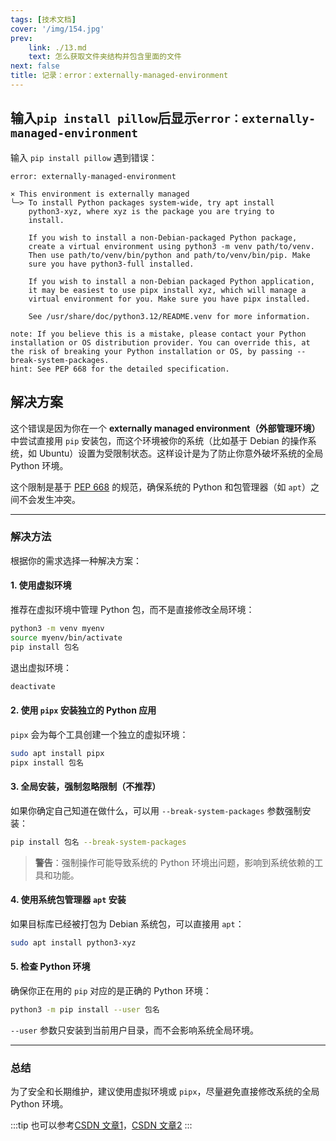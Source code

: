 ```yaml
---
tags: [技术文档]
cover: '/img/154.jpg'
prev:
    link: ./13.md
    text: 怎么获取文件夹结构并包含里面的文件
next: false
title: 记录：error：externally-managed-environment
---
```


## 输入`pip install pillow`后显示`error：externally-managed-environment`

输入 `pip install pillow` 遇到错误：

```
error: externally-managed-environment

× This environment is externally managed
╰─> To install Python packages system-wide, try apt install
    python3-xyz, where xyz is the package you are trying to
    install.
    
    If you wish to install a non-Debian-packaged Python package,
    create a virtual environment using python3 -m venv path/to/venv.
    Then use path/to/venv/bin/python and path/to/venv/bin/pip. Make
    sure you have python3-full installed.
    
    If you wish to install a non-Debian packaged Python application,
    it may be easiest to use pipx install xyz, which will manage a
    virtual environment for you. Make sure you have pipx installed.
    
    See /usr/share/doc/python3.12/README.venv for more information.

note: If you believe this is a mistake, please contact your Python installation or OS distribution provider. You can override this, at the risk of breaking your Python installation or OS, by passing --break-system-packages.
hint: See PEP 668 for the detailed specification.
```

## 解决方案

这个错误是因为你在一个 **externally managed environment（外部管理环境）** 中尝试直接用 `pip` 安装包，而这个环境被你的系统（比如基于 Debian 的操作系统，如 Ubuntu）设置为受限制状态。这样设计是为了防止你意外破坏系统的全局 Python 环境。

这个限制是基于 [PEP 668](https://peps.python.org/pep-0668/) 的规范，确保系统的 Python 和包管理器（如 `apt`）之间不会发生冲突。

---

### 解决方法

根据你的需求选择一种解决方案：

#### 1. **使用虚拟环境**
推荐在虚拟环境中管理 Python 包，而不是直接修改全局环境：

```bash
python3 -m venv myenv
source myenv/bin/activate
pip install 包名
```
退出虚拟环境：

```bash
deactivate
```

#### 2. **使用 `pipx` 安装独立的 Python 应用**
`pipx` 会为每个工具创建一个独立的虚拟环境：

```bash
sudo apt install pipx
pipx install 包名
```

#### 3. **全局安装，强制忽略限制（不推荐）**
如果你确定自己知道在做什么，可以用 `--break-system-packages` 参数强制安装：

```bash
pip install 包名 --break-system-packages
```
> **警告**：强制操作可能导致系统的 Python 环境出问题，影响到系统依赖的工具和功能。

#### 4. **使用系统包管理器 `apt` 安装**
如果目标库已经被打包为 Debian 系统包，可以直接用 `apt`：

```bash
sudo apt install python3-xyz
```

#### 5. **检查 Python 环境**
确保你正在用的 `pip` 对应的是正确的 Python 环境：

```bash
python3 -m pip install --user 包名
```
`--user` 参数只安装到当前用户目录，而不会影响系统全局环境。

---

### 总结
为了安全和长期维护，建议使用虚拟环境或 `pipx`，尽量避免直接修改系统的全局 Python 环境。

:::tip
也可以参考[CSDN 文章1](https://blog.csdn.net/qq_25439417/article/details/139485697)，[CSDN 文章2](https://blog.csdn.net/iblade/article/details/135002063)
:::